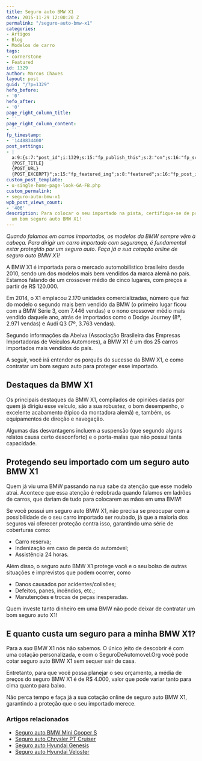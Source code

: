 ```yaml
---
title: Seguro auto BMW X1
date: 2015-11-29 12:00:20 Z
permalink: "/seguro-auto-bmw-x1"
categories:
- Artigos
- Blog
- Modelos de carro
tags:
- cornerstone
- Featured
id: 1329
author: Marcos Chaves
layout: post
guid: "/?p=1329"
hefo_before:
- '0'
hefo_after:
- '0'
page_right_column_title:
- ''
page_right_column_content:
- ''
fp_timestamp:
- '1448834400'
post_settings:
- |
  a:9:{s:7:"post_id";i:1329;s:15:"fp_publish_this";s:2:"on";s:16:"fp_schedule_this";s:3:"yes";s:11:"fp_datetime";s:16:"2015/11/29 20:00";s:18:"fp_timezone_offset";s:3:"120";s:8:"msg_body";s:66:"Novo post no {SITE_NAME}
  {POST_TITLE}
  {POST_URL}
  {POST_EXCERPT}";s:15:"fp_featured_img";s:8:"featured";s:16:"fp_post_img_text";s:0:"";s:5:"pages";a:2:{i:0;s:3:"own";i:1;s:15:"520743491417556";}}
custom_post_template:
- u-single-home-page-look-GA-FB.php
custom_permalink:
- seguro-auto-bmw-x1
wpb_post_views_count:
- '406'
description: Para colocar o seu importado na pista, certifique-se de protegê-lo com
  um bom seguro auto BMW X1!
---
```


_Quando falamos em carros importados, os modelos da BMW sempre vêm à cabeça. Para dirigir um carro importado com segurança, é fundamental estar protegido por um seguro auto. Faça já a sua cotação online de seguro auto BMW X1!_

A BMW X1 é importada para o mercado automobilístico brasileiro desde 2010, sendo um dos modelos mais bem vendidos da marca alemã no país. Estamos falando de um crossover médio de cinco lugares, com preços a partir de R$ 120.000.

Em 2014, o X1 emplacou 2.170 unidades comercializadas, número que faz do modelo o segundo mais bem vendido da BMW (o primeiro lugar ficou com a BMW Série 3, com 7.446 vendas) e o nono crossover médio mais vendido daquele ano, atrás de importados como o Dodge Journey (8º, 2.971 vendas) e Audi Q3 (7º, 3.763 vendas).

Segundo informações da Abeiva (Associação Brasileira das Empresas Importadoras de Veículos Automores), a BMW X1 é um dos 25 carros importados mais vendidos do país.

A seguir, você irá entender os porquês do sucesso da BMW X1, e como contratar um bom seguro auto para proteger esse importado.

## Destaques da BMW X1

Os principais destaques da BMW X1, compilados de opiniões dadas por quem já dirigiu esse veículo, são a sua robustez, o bom desempenho, o excelente acabamento (típico da montadora alemã) e, também, os equipamentos de direção e navegação.

Algumas das desvantagens incluem a suspensão (que segundo alguns relatos causa certo desconforto) e o porta-malas que não possui tanta capacidade.

## Protegendo seu importado com um seguro auto BMW X1

Quem já viu uma BMW passando na rua sabe da atenção que esse modelo atrai. Acontece que essa atenção é redobrada quando falamos em ladrões de carros, que dariam de tudo para colocarem as mãos em uma BMW!

Se você possui um seguro auto BMW X1, não precisa se preocupar com a possibilidade de o seu carro importado ser roubado, já que a maioria dos seguros vai oferecer proteção contra isso, garantindo uma série de coberturas como:

  * Carro reserva;
  * Indenização em caso de perda do automóvel;
  * Assistência 24 horas.

Além disso, o seguro auto BMW X1 protege você e o seu bolso de outras situações e imprevistos que podem ocorrer, como

  * Danos causados por acidentes/colisões;
  * Defeitos, panes, incêndios, etc.;
  * Manutenções e trocas de peças inesperadas.

Quem investe tanto dinheiro em uma BMW não pode deixar de contratar um bom seguro auto X1!

## E quanto custa um seguro para a minha BMW X1?

Para a _sua_ BMW X1 nós não sabemos. O único jeito de descobrir é com uma cotação personalizada, e com o SeguroDeAutomovel.Org você pode cotar seguro auto BMW X1 sem sequer sair de casa.

Entretanto, para que você possa planejar o seu orçamento, a média de preços do seguro BMW X1 é de R$ 4.000, valor que pode variar tanto para cima quanto para baixo.

Não perca tempo e faça já a sua cotação online de seguro auto BMW X1, garantindo a proteção que o seu importado merece.

### Artigos relacionados

  * <a href="/seguro-bmw-mini-cooper-s" target="_blank">Seguro auto BMW Mini Cooper S</a>
  * <a href="/seguro-auto-chrysler" target="_blank">Seguro auto Chrysler PT Cruiser</a>
  * <a href="/seguro-hyundai-genesis" target="_blank">Seguro auto Hyundai Genesis</a>
  * <a href="/seguro-auto-veloster" target="_blank">Seguro auto Hyundai Veloster</a>